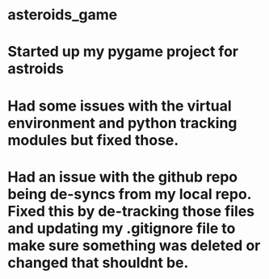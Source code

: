 # asteroids_game
# Started up my pygame project for astroids

# Had some issues with the virtual environment and python tracking modules but fixed those.
# Had an issue with the github repo being de-syncs from my local repo. Fixed this by de-tracking those files and updating my .gitignore file to make sure something was deleted or changed that shouldnt be.